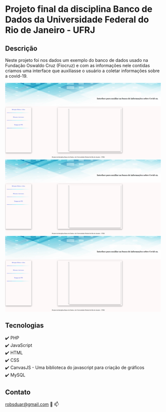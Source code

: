 # Projeto final da disciplina Banco de Dados da Universidade Federal do Rio de Janeiro - UFRJ

## Descrição
 Neste projeto foi nos dados um exemplo do banco de dados usado  na Fundação Oswaldo Cruz (Fiocruz) e com as informações nele contidas criamos uma interface que auxiliasse o usuário a coletar informações sobre a covid-19. 

![](img/1.gif)
![](img/2.gif)
![](img/3.gif)


## Tecnologias
 :heavy_check_mark: PHP <br>
 :heavy_check_mark: JavaScript <br>
 :heavy_check_mark: HTML <br>
 :heavy_check_mark: CSS <br>
 :heavy_check_mark: CanvasJS - Uma biblioteca do javascript para criação de gráficos <br>
 :heavy_check_mark: MySQL <br>

 ## Contato
 robsduar@gmail.com :email: :mailbox:

